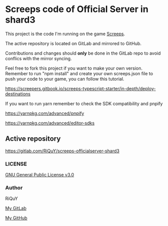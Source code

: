# Screeps code of Official Server in shard3

This project is the code I'm running on the game [Screeps](https://screeps.com/).

The active repository is located on GitLab and mirrored to GitHub.

Contributions and changes should **only** be done in the GitLab repo to avoid conflics with the mirror syncing.

Feel free to fork this project if you want to make your own version.
Remember to run "npm install" and create your own screeps.json file to push your code to your game, you can follow this tutorial.

https://screepers.gitbook.io/screeps-typescript-starter/in-depth/deploy-destinations

If you want to run yarn remember to check the SDK compatibility and pnpify

https://yarnpkg.com/advanced/pnpify

https://yarnpkg.com/advanced/editor-sdks

## Active repository

https://gitlab.com/RiQuY/screeps-officialserver-shard3

### LICENSE

[GNU General Public License v3.0](https://www.gnu.org/licenses/gpl-3.0.en.html)

### Author

RiQuY

[My GitLab](https://gitlab.com/RiQuY)

[My GitHub](https://github.com/RiQuY)
